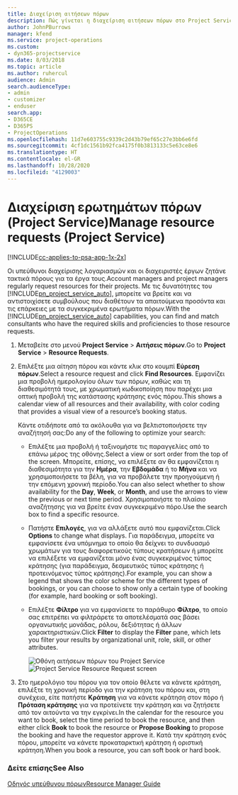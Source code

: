 ```yaml
---
title: Διαχείριση αιτήσεων πόρων
description: Πώς γίνεται η διαχείριση αιτήσεων πόρων στο Project Service
author: JohnPBurrows
manager: kfend
ms.service: project-operations
ms.custom:
- dyn365-projectservice
ms.date: 8/03/2018
ms.topic: article
ms.author: ruhercul
audience: Admin
search.audienceType:
- admin
- customizer
- enduser
search.app:
- D365CE
- D365PS
- ProjectOperations
ms.openlocfilehash: 11d7e603755c9339c2d43b79ef65c27e3bb6e6fd
ms.sourcegitcommit: 4cf1dc1561b92fca4175f0b3813133c5e63ce8e6
ms.translationtype: HT
ms.contentlocale: el-GR
ms.lasthandoff: 10/28/2020
ms.locfileid: "4129003"
---
```

# <a name="manage-resource-requests-project-service"></a><span data-ttu-id="c7dcd-103">Διαχείριση ερωτημάτων πόρων (Project Service)</span><span class="sxs-lookup"><span data-stu-id="c7dcd-103">Manage resource requests (Project Service)</span></span>

[!INCLUDE[cc-applies-to-psa-app-1x-2x](../includes/cc-applies-to-psa-app-1x-2x.md)]

<span data-ttu-id="c7dcd-104">Οι υπεύθυνοι διαχείρισης λογαριασμών και οι διαχειριστές έργων ζητάνε τακτικά πόρους για τα έργα τους.</span><span class="sxs-lookup"><span data-stu-id="c7dcd-104">Account managers and project managers regularly request resources for their projects.</span></span> <span data-ttu-id="c7dcd-105">Με τις δυνατότητες του [!INCLUDE[pn_project_service_auto](../includes/pn-project-service-auto.md)], μπορείτε να βρείτε και να αντιστοιχίσετε συμβούλους που διαθέτουν τα απαιτούμενα προσόντα και τις επάρκειες με τα συγκεκριμένα ερωτήματα πόρων.</span><span class="sxs-lookup"><span data-stu-id="c7dcd-105">With the [!INCLUDE[pn_project_service_auto](../includes/pn-project-service-auto.md)] capabilities, you can find and match consultants who have the required skills and proficiencies to those resource requests.</span></span>  
  
1. <span data-ttu-id="c7dcd-106">Μεταβείτε στο μενού **Project Service** > **Αιτήσεις πόρων**.</span><span class="sxs-lookup"><span data-stu-id="c7dcd-106">Go to **Project Service** > **Resource Requests**.</span></span>  
  
2. <span data-ttu-id="c7dcd-107">Επιλέξτε μια αίτηση πόρου και κάντε κλικ στο κουμπί **Εύρεση πόρων**.</span><span class="sxs-lookup"><span data-stu-id="c7dcd-107">Select a resource request and click **Find Resources**.</span></span> <span data-ttu-id="c7dcd-108">Εμφανίζει μια προβολή ημερολογίου όλων των πόρων, καθώς και τη διαθεσιμότητά τους, με χρωματική κωδικοποίηση που παρέχει μια οπτική προβολή της κατάστασης κράτησης ενός πόρου.</span><span class="sxs-lookup"><span data-stu-id="c7dcd-108">This shows a calendar view of all resources and their availability, with color coding that provides a visual view of a resource’s booking status.</span></span>  
  
    <span data-ttu-id="c7dcd-109">Κάντε οτιδήποτε από τα ακόλουθα για να βελτιστοποιήσετε την αναζήτησή σας:</span><span class="sxs-lookup"><span data-stu-id="c7dcd-109">Do any of the following to optimize your search:</span></span>  
  
   -   <span data-ttu-id="c7dcd-110">Επιλέξτε μια προβολή ή ταξινομήστε τις παραγγελίες από το επάνω μέρος της οθόνης.</span><span class="sxs-lookup"><span data-stu-id="c7dcd-110">Select a view or sort order from the top of the screen.</span></span> <span data-ttu-id="c7dcd-111">Μπορείτε, επίσης, να επιλέξετε αν θα εμφανίζεται η διαθεσιμότητα για την **Ημέρα**, την **Εβδομάδα** ή το **Μήνα** και να χρησιμοποιήσετε τα βέλη, για να προβάλετε την προηγούμενη ή την επόμενη χρονική περίοδο.</span><span class="sxs-lookup"><span data-stu-id="c7dcd-111">You can also select whether to show availability for the **Day**, **Week**, or **Month**, and use the arrows to view the previous or next time period.</span></span> <span data-ttu-id="c7dcd-112">Χρησιμοποιήστε το πλαίσιο αναζήτησης για να βρείτε έναν συγκεκριμένο πόρο.</span><span class="sxs-lookup"><span data-stu-id="c7dcd-112">Use the search box to find a specific resource.</span></span>  
  
   -   <span data-ttu-id="c7dcd-113">Πατήστε **Επιλογές**, για να αλλάξετε αυτό που εμφανίζεται.</span><span class="sxs-lookup"><span data-stu-id="c7dcd-113">Click **Options** to change what displays.</span></span> <span data-ttu-id="c7dcd-114">Για παράδειγμα, μπορείτε να εμφανίσετε ένα υπόμνημα το οποίο θα δείχνει το συνδυασμό χρωμάτων για τους διαφορετικούς τύπους κρατήσεων ή μπορείτε να επιλέξετε να εμφανίζεται μόνο ένας συγκεκριμένος τύπος κράτησης (για παράδειγμα, δεσμευτικός τύπος κράτησης ή προτεινόμενος τύπος κράτησης).</span><span class="sxs-lookup"><span data-stu-id="c7dcd-114">For example, you can show a legend that shows the color scheme for the different types of bookings, or you can choose to show only a certain type of booking (for example, hard booking or soft booking).</span></span>  
  
   -   <span data-ttu-id="c7dcd-115">Επιλέξτε **Φίλτρο** για να εμφανίσετε το παράθυρο **Φίλτρο**, το οποίο σας επιτρέπει να φιλτράρετε τα αποτελέσματά σας βάσει οργανωτικής μονάδας, ρόλου, δεξιότητας ή άλλων χαρακτηριστικών.</span><span class="sxs-lookup"><span data-stu-id="c7dcd-115">Click **Filter** to display the **Filter** pane, which lets you filter your results by organizational unit, role, skill, or other attributes.</span></span>  
  
       <span data-ttu-id="c7dcd-116">![Οθόνη αιτήσεων πόρων του Project Service](../psa/media/project-service-resource-request-screen.png "Οθόνη αιτήσεων πόρων του Project Service")</span><span class="sxs-lookup"><span data-stu-id="c7dcd-116">![Project Service Resource Request screen](../psa/media/project-service-resource-request-screen.png "Project Service Resource Request screen")</span></span>  
  
3. <span data-ttu-id="c7dcd-117">Στο ημερολόγιο του πόρου για τον οποίο θέλετε να κάνετε κράτηση, επιλέξτε τη χρονική περίοδο για την κράτηση του πόρου και, στη συνέχεια, είτε πατήστε **Κράτηση** για να κάνετε κράτηση στον πόρο ή **Πρόταση κράτησης** για να προτείνετε την κράτηση και να ζητήσετε από τον αιτούντα να την εγκρίνει.</span><span class="sxs-lookup"><span data-stu-id="c7dcd-117">In the calendar for the resource you want to book, select the time period to book the resource, and then either click **Book** to book the resource or **Propose Booking** to propose the booking and have the requestor approve it.</span></span> <span data-ttu-id="c7dcd-118">Κατά την κράτηση ενός πόρου, μπορείτε να κάνετε προκαταρκτική κράτηση ή οριστική κράτηση.</span><span class="sxs-lookup"><span data-stu-id="c7dcd-118">When you book a resource, you can soft book or hard book.</span></span>  
  
### <a name="see-also"></a><span data-ttu-id="c7dcd-119">Δείτε επίσης</span><span class="sxs-lookup"><span data-stu-id="c7dcd-119">See Also</span></span>  
 [<span data-ttu-id="c7dcd-120">Οδηγός υπεύθυνου πόρων</span><span class="sxs-lookup"><span data-stu-id="c7dcd-120">Resource Manager Guide</span></span>](../psa/resource-manager-guide.md)
